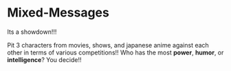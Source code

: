 # Mixed-Messages

Its a showdown!!!

Pit 3 characters from movies, shows, and japanese anime against each other in terms of various competitions!!
Who has the most **power**, **humor**, or **intelligence**? You decide!!